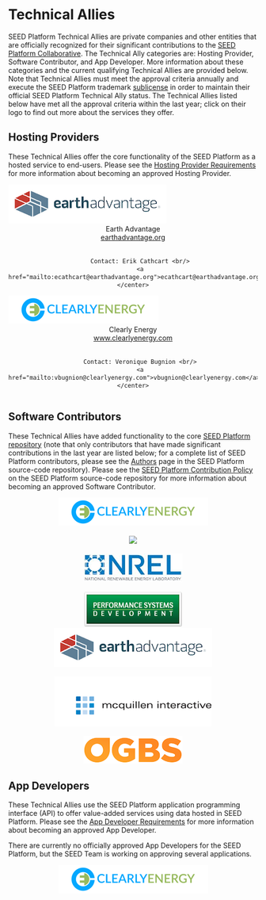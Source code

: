 # Technical Allies

SEED Platform Technical Allies are private companies and other entities that are officially recognized for their significant contributions to the [SEED Platform Collaborative](http://energy.gov/eere/buildings/seed-platform-collaborative). The Technical Ally categories are: Hosting Provider, Software Contributor, and App Developer. More information about these categories and the current qualifying Technical Allies are provided below. Note that Technical Allies must meet the approval criteria annually and execute the SEED Platform trademark [sublicense](http://seedinfo.lbl.gov/SEED_LBNL_sample_license.pdf) in order to maintain their official SEED Platform Technical Ally status. The Technical Allies listed below have met all the approval criteria within the last year; click on their logo to find out more about the services they offer.

## Hosting Providers

These Technical Allies offer the core functionality of the SEED Platform as a hosted service to end-users.
Please see the [Hosting Provider Requirements](hosting_requirements.md) for more information about becoming an approved Hosting Provider.

<div class="row">
  <div class="column">
  	<img src="../images/EA-Logo-Color-400x98.png" /><br/>
  	<center>
	  	Earth Advantage <br/>
		<a href="earthadvantage.org">earthadvantage.org</a><br/><br/>

		Contact: Erik Cathcart <br/>
		<a href="mailto:ecathcart@earthadvantage.org">ecathcart@earthadvantage.org</a>
	</center>
  </div>
  <div class="column">
  	<img src="../images/ClearlyEnergy.png" /><br/>
  	<center>
  		Clearly Energy <br/>
		<a href="www.clearlyenergy.com">www.clearlyenergy.com</a><br/><br/>

		Contact: Veronique Bugnion <br/>
		<a href="mailto:vbugnion@clearlyenergy.com">vbugnion@clearlyenergy.com</a>
	</center>
  </div>
</div>

## Software Contributors

These Technical Allies have added functionality to the core [SEED Platform repository](https://github.com/SEED-platform/seed) (note that only contributors that have made significant contributions in the last year are listed below; for a complete list of SEED Platform contributors, please see the [Authors](https://github.com/SEED-platform/seed/blob/develop/AUTHORS.md) page in the SEED Platform source-code repository).
Please see the [SEED Platform Contribution Policy](https://github.com/SEED-platform/seed/blob/develop/.github/CONTRIBUTING.md) on the SEED Platform source-code repository for more information about becoming an approved Software Contributor.

<div class="row">
  <div class="column">
  	<center>
  	<img src="../images/ClearlyEnergy.png" /><br/><br/>
  	<img src="../images/maalka_logo.jpg" /><br/><br/>
  	<img src="../images/logo_nrel_c.jpg" /><br/><br/>
  	<img src="../images/psd-logo1.png" /><br/>
  	</center>
  </div>
  <div class="column">
  	<center>
  	<img src="../images/EA-Logo-Color-400x98.png" /><br/><br/>
  	<img src="../images/mi_logo.png" /><br/><br/>
  	<img src="../images/ogbs-logo-rough.png" /><br/>
  	</center>
  </div>
</div>

## App Developers

These Technical Allies use the SEED Platform application programming interface (API) to offer value-added services using data hosted in SEED Platform.
Please see the [App Developer Requirements](app_developer_requirements.md) for more information about becoming an approved App Developer.

There are currently no officially approved App Developers for the SEED Platform, but the SEED Team is working on approving several applications.

<center>
	<img src="../images/ClearlyEnergy.png" /><br/>
</center>
